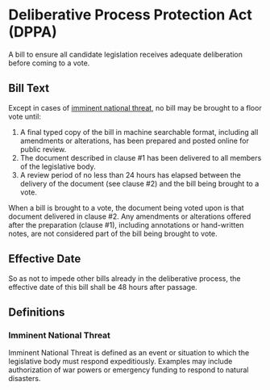 # Deliberative Process Protection Act (DPPA)

A bill to ensure all candidate legislation receives adequate deliberation before coming to a vote.

## Bill Text

Except in cases of [imminent national threat](#imminent-national-threat), no bill may be brought to a floor vote until:

1. A final typed copy of the bill in machine searchable format, including all amendments or alterations, has been prepared and posted online for public review.
2. The document described in clause #1 has been delivered to all members of the legislative body.
3. A review period of no less than 24 hours has elapsed between the delivery of the document (see clause #2) and the bill being brought to a vote.

When a bill is brought to a vote, the document being voted upon is that document delivered in clause #2. Any amendments or alterations offered after the preparation (clause #1), including annotations or hand-written notes, are not considered part of the bill being brought to vote.

## Effective Date
So as not to impede other bills already in the deliberative process, the effective date of this bill shall be 48 hours after passage.

## Definitions
### Imminent National Threat

Imminent National Threat is defined as an event or situation to which the legislative body must respond expeditiously. Examples may include authorization of war powers or emergency funding to respond to natural disasters.
